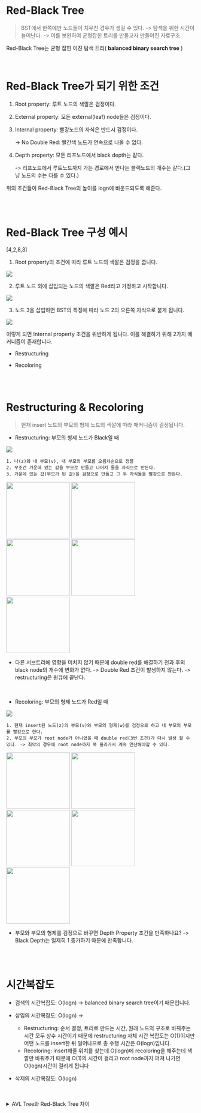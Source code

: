 # Red-Black Tree
> BST에서 한쪽에만 노드들이 치우친 경우가 생길 수 있다. -> 탐색을 위한 시간이 늘어난다. -> 이를 보완하여 균형잡힌 트리를 만들고자 만들어진 자료구조

Red-Black Tree는 균형 잡힌 이진 탐색 트리( __balanced binary search tree__ )



<br>

# Red-Black Tree가 되기 위한 조건

1. Root property: 루트 노드의 색깔은 검정이다.

2. External property: 모든 external(leaf) node들은 검정이다.

3. Internal property: 빨강노드의 자식은 반드시 검정이다. 

    -> No Double Red: 빨간색 노드가 연속으로 나올 수 없다.

4. Depth property: 모든 리프노드에서 black depth는 같다.

     -> 리프노드에서 루트노드까지 가는 경로에서 만나는 블랙노드의 개수는 같다.(그냥 노드의 수는 다를 수 있다.)

위의 조건들이 Red-Black Tree의 높이를 logn에 바운드되도록 해준다.

<br>
<br>

<!-- 
<details>
<summary></summary>

</details> -->

# Red-Black Tree 구성 예시
[4,2,8,3]

1. Root property의 조건에 따라 루트 노드의 색깔은 검정을 줍니다.

![](../../DataStructure/img/RBTree/rootNode1.png)

2. 루트 노드 외에 삽입되는 노드의 색깔은 Red라고 가정하고 시작합니다.

![](../../DataStructure/img/RBTree/RBTree1.png)

3. 노드 3을 삽입하면 BST의 특징에 따라 노드 2의 오른쪽 자식으로 붙게 됩니다.

![](../../DataStructure/img/RBTree/RBTree2.png)

이렇게 되면 Internal property 조건을 위반하게 됩니다. 이를 해결하기 위해 2가지 메커니즘이 존재합니다.

- Restructuring

- Recoloring

<br>

<br>

# Restructuring & Recoloring
> 현재 insert 노드의 부모의 형제 노드의 색깔에 따라 매커니즘이 결정됩니다.

- Restructuring: 부모의 형제 노드가 Black일 때

![](../../DataStructure/img/RBTree/restructingAndRecoloring.png)

```
1. 나(z)와 내 부모(v), 내 부모의 부모를 오름차순으로 정렬
2. 무조건 가운데 있는 값을 부모로 만들고 나머지 둘을 자식으로 만든다.
3. 가운데 있는 값(부모가 된 값)을 검정으로 만들고 그 두 자식들을 빨강으로 만든다.
```
<img src="../../DataStructure/img/RBTree/restructuring.png" height="150" width="170"> <img src = "../../DataStructure/img/RBTree/restructuring2.png" height="150" width="170"> <img src="../../DataStructure/img/RBTree/restructuring3.png" height="150" width="170"> <img src = "../../DataStructure/img/RBTree/restructuring4.png" height="150" width="170"> <img src = "../../DataStructure/img/RBTree/restructuring5.png" height="150" width="170">

- 다른 서브트리에 영향을 미치지 않기 때문에 double red를 해결하기 전과 후의 black node의 개수에 변화가 없다. -> Double Red 조건이 발생하지 않는다. -> restructuring은 원큐에 끝난다.

<br>

- Recoloring: 부모의 형제 노드가 Red일 때

![](../../DataStructure/img/RBTree/recoloring.png)

```
1. 현재 insert된 노드(z)의 부모(v)와 부모의 형제(w)를 검정으로 하고 내 부모의 부모를 빨강으로 한다.
2. 부모의 부모가 root node가 아니었을 때 double red(3번 조건)가 다시 발생 할 수 있다. -> 최악의 경우에 root node까지 쭉 올라가서 계속 연산해야할 수 있다.
```


<img src = "../../DataStructure/img/RBTree/recoloring1.png" height="150" width="170"> <img src = "../../DataStructure/img/RBTree/recoloring2.png" height="150" width="170"> <img src = "../../DataStructure/img/RBTree/recoloring3.png" height="150" width="170"> <img src = "../../DataStructure/img/RBTree/recoloring4.png" height="150" width="170"> <img src = "../../DataStructure/img/RBTree/recoloring5.png" height="150" width="170">

- 부모와 부모의 형제를 검정으로 바꾸면 Depth Property 조건을 만족하나요? -> Black Depth는 일제히 1 증가하기 때문에 만족합니다.

<br>
<br>

# 시간복잡도

- 검색의 시간복잡도: O(logn) -> balanced binary search tree이기 때문입니다.

- 삽입의 시간복잡도: O(logn) -> 
    - Restructuring: 순서 결정, 트리로 만드는 시간, 원래 노드의 구조로 바꿔주는 시간 모두 상수 시간이기 때문에 restructuring 자체 시간 복잡도는 O(1)이지만 어떤 노드를 insert한 뒤 일어나므로 총 수행 시간은 O(logn)입니다. 
    - Recoloring: insert해줄 위치를 찾는데 O(logn)에 recoloring을 해주는데 색깔만 바꿔주기 때문에 O(1)의 시간이 걸리고 root node까지 퍼져 나가면 O(logn)시간이 걸리게 됩니다

- 삭제의 시간복잡도: O(logn) 


<br>
<br>

<details>
<summary>AVL Tree와 Red-Black Tree 차이</summary>

- AVL Tree가 Red Black Tree보다 빠른 Search를 제공합니다.
    - AVL Tree가 더 엄격한 Balanced를 유지하고 있기 때문입니다.

- Red Black Tree은 AVL Tree보다 빠른 삽입과 제거를 제공합니다.
    - AVL Tree보다 Balanced를 느슨하게 유지하고 있기 때문입니다.

- Red Black Tree는 AVL Tree보다 색깔을 저장하기 위해 더 많은 Space Complexity가 필요합니다.

- Red Black Trees는 대부분의 언어의 map, multimap, multiset에서 사용하고 있습니다.

- AVL tree는 조회에 속도가 중요한 Database에서 사용하고 있습니다.

</details>











